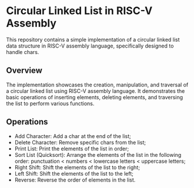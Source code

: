 # Circular Linked List in RISC-V Assembly

This repository contains a simple implementation of a circular linked list data structure in RISC-V assembly language, specifically designed to handle chars.

## Overview
The implementation showcases the creation, manipulation, and traversal of a circular linked list using RISC-V assembly language. It demonstrates the basic operations of inserting elements, deleting elements, and traversing the list to perform various functions.

## Operations
- Add Character: Add a char at the end of the list;
- Delete Character: Remove specific chars from the list;
- Print List: Print the elements of the list in order;
- Sort List (Quicksort): Arrange the elements of the list in the following order: punctuation < numbers < lowercase letters < uppercase letters;
- Right Shift: Shift the elements of the list to the right;
- Left Shift: Shift the elements of the list to the left;
- Reverse: Reverse the order of elements in the list.
